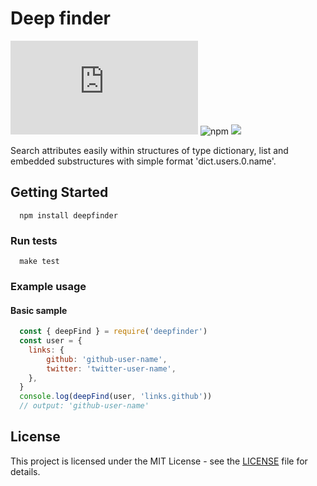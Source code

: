 # Deep finder

![GitHub](https://img.shields.io/github/license/parada3desu/deepfinder.js)
![npm](https://img.shields.io/npm/v/deepfinder)
![](https://github.com/parada3desu/deepfinder.js/workflows/tests/badge.svg)


Search attributes easily within structures of type dictionary, list and embedded substructures with simple format 'dict.users.0.name'.

## Getting Started

```Shell
  npm install deepfinder
```

### Run tests

```Shell
  make test
```

### Example usage

#### Basic sample

```javascript
  const { deepFind } = require('deepfinder')
  const user = {
    links: {
        github: 'github-user-name',
        twitter: 'twitter-user-name',
    },
  }
  console.log(deepFind(user, 'links.github'))
  // output: 'github-user-name'
```


## License

This project is licensed under the MIT License - see the [LICENSE](https://github.com/parada3desu/deepfinder.js/blob/master/LICENSE) file for details.
